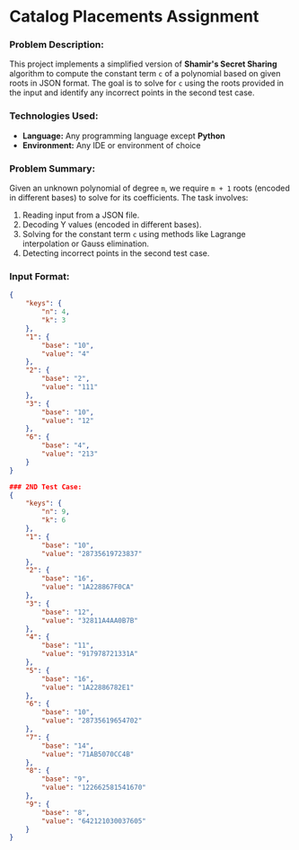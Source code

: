 # Catalog Placements Assignment

### Problem Description:
This project implements a simplified version of **Shamir's Secret Sharing** algorithm to compute the constant term `c` of a polynomial based on given roots in JSON format. The goal is to solve for `c` using the roots provided in the input and identify any incorrect points in the second test case.

### Technologies Used:
- **Language:** Any programming language except **Python**
- **Environment:** Any IDE or environment of choice

### Problem Summary:
Given an unknown polynomial of degree `m`, we require `m + 1` roots (encoded in different bases) to solve for its coefficients. The task involves:
1. Reading input from a JSON file.
2. Decoding Y values (encoded in different bases).
3. Solving for the constant term `c` using methods like Lagrange interpolation or Gauss elimination.
4. Detecting incorrect points in the second test case.

### Input Format:
```json
{
    "keys": {
        "n": 4,
        "k": 3
    },
    "1": {
        "base": "10",
        "value": "4"
    },
    "2": {
        "base": "2",
        "value": "111"
    },
    "3": {
        "base": "10",
        "value": "12"
    },
    "6": {
        "base": "4",
        "value": "213"
    }
}

### 2ND Test Case:
{
    "keys": {
        "n": 9,
        "k": 6
    },
    "1": {
        "base": "10",
        "value": "28735619723837"
    },
    "2": {
        "base": "16",
        "value": "1A228867F0CA"
    },
    "3": {
        "base": "12",
        "value": "32811A4AA0B7B"
    },
    "4": {
        "base": "11",
        "value": "917978721331A"
    },
    "5": {
        "base": "16",
        "value": "1A22886782E1"
    },
    "6": {
        "base": "10",
        "value": "28735619654702"
    },
    "7": {
        "base": "14",
        "value": "71AB5070CC4B"
    },
    "8": {
        "base": "9",
        "value": "122662581541670"
    },
    "9": {
        "base": "8",
        "value": "642121030037605"
    }
}
​
